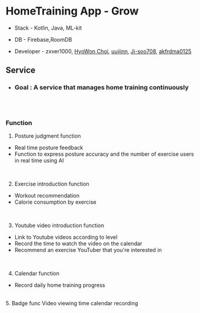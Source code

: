 # HomeTraining App - Grow


- Stack - Kotlin, Java, ML-kit





- DB - Firebase,RoomDB





- Developer - zxver1000, [HyoWon Choi](https://github.com/wonniiii), [uujiinn](https://github.com/uujiinn), [Ji-soo708](https://github.com/Ji-soo708), [akfrdma0125](https://github.com/akfrdma0125) 




<h2>Service</h2>

- <h3>Goal : A service that manages home training continuously</h3>


<br/><br/>

<h3>Function</h3>

1. Posture judgment function
- Real time posture feedback
- Function to express posture accuracy and the number of exercise users in real time using AI
<br/>


2. Exercise introduction function
- Workout recommendation
- Calorie consumption by exercise


<br/>

3. Youtube video introduction function
- Link to Youtube videos according to level
- Record the time to watch the video on the calendar
- Recommend an exercise YouTuber that you're interested in

<br/>



4. Calendar function
- Record daily home training progress




<br/>
5. Badge func Video viewing time calendar recording
